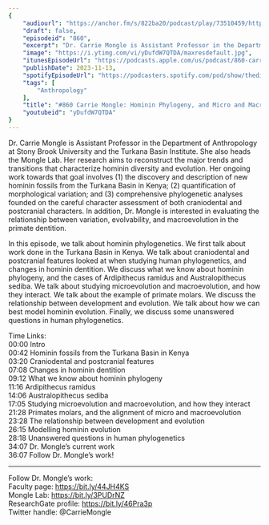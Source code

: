 ```yaml
---
{
	"audiourl": "https://anchor.fm/s/822ba20/podcast/play/73510459/https%3A%2F%2Fd3ctxlq1ktw2nl.cloudfront.net%2Fstaging%2F2023-6-17%2F30b87a5b-5a0c-b92f-fa93-1826fe9e590a.m4a",
	"draft": false,
	"episodeid": "860",
	"excerpt": "Dr. Carrie Mongle is Assistant Professor in the Department of Anthropology at Stony Brook University and the Turkana Basin Institute. She also heads the Mongle Lab. Her research aims to reconstruct the major trends and transitions that characterize hominin diversity and evolution. Her ongoing work towards that goal involves (1) the discovery and description of new hominin fossils from the Turkana Basin in Kenya; (2) quantification of morphological variation; and (3) comprehensive phylogenetic analyses founded on the careful character assessment of both craniodental and postcranial characters. In addition, Dr. Mongle is interested in evaluating the relationship between variation, evolvability, and macroevolution in the primate dentition.",
	"image": "https://i.ytimg.com/vi/yDufdW7QTDA/maxresdefault.jpg",
	"itunesEpisodeUrl": "https://podcasts.apple.com/us/podcast/860-carrie-mongle-hominin-phylogeny-and-micro/id1451347236?i=1000634683722&uo=4",
	"publishDate": 2023-11-13,
	"spotifyEpisodeUrl": "https://podcasters.spotify.com/pod/show/thedissenter/episodes/860-Carrie-Mongle-Hominin-Phylogeny--and-Micro-and-Macroevolution-e271s3r",
	"tags": [
		"Anthropology"
	],
	"title": "#860 Carrie Mongle: Hominin Phylogeny, and Micro and Macroevolution",
	"youtubeid": "yDufdW7QTDA"
}
---
```

Dr. Carrie Mongle is Assistant Professor in the Department of Anthropology at Stony Brook University and the Turkana Basin Institute. She also heads the Mongle Lab. Her research aims to reconstruct the major trends and transitions that characterize hominin diversity and evolution. Her ongoing work towards that goal involves (1) the discovery and description of new hominin fossils from the Turkana Basin in Kenya; (2) quantification of morphological variation; and (3) comprehensive phylogenetic analyses founded on the careful character assessment of both craniodental and postcranial characters. In addition, Dr. Mongle is interested in evaluating the relationship between variation, evolvability, and macroevolution in the primate dentition.

In this episode, we talk about hominin phylogenetics. We first talk about work done in the Turkana Basin in Kenya. We talk about craniodental and postcranial features looked at when studying human phylogenetics, and changes in hominin dentition. We discuss what we know about hominin phylogeny, and the cases of Ardipithecus ramidus and Australopithecus sediba. We talk about studying microevolution and macroevolution, and how they interact. We talk about the example of primate molars. We discuss the relationship between development and evolution. We talk about how we can best model hominin evolution. Finally, we discuss some unanswered questions in human phylogenetics.

Time Links:  
<time>00:00</time> Intro  
<time>00:42</time> Hominin fossils from the Turkana Basin in Kenya  
<time>03:20</time> Craniodental and postcranial features  
<time>07:08</time> Changes in hominin dentition  
<time>09:12</time> What we know about hominin phylogeny  
<time>11:16</time> Ardipithecus ramidus  
<time>14:06</time> Australopithecus sediba  
<time>17:05</time> Studying microevolution and macroevolution, and how they interact  
<time>21:28</time> Primates molars, and the alignment of micro and macroevolution  
<time>23:28</time> The relationship between development and evolution  
<time>26:15</time> Modelling hominin evolution  
<time>28:18</time> Unanswered questions in human phylogenetics  
<time>34:07</time> Dr. Mongle’s current work  
<time>36:07</time> Follow Dr. Mongle’s work!

---

Follow Dr. Mongle’s work:  
Faculty page: https://bit.ly/44JH4KS  
Mongle Lab: https://bit.ly/3PUDrNZ  
ResearchGate profile: https://bit.ly/46Pra3p  
Twitter handle: @CarrieMongle

